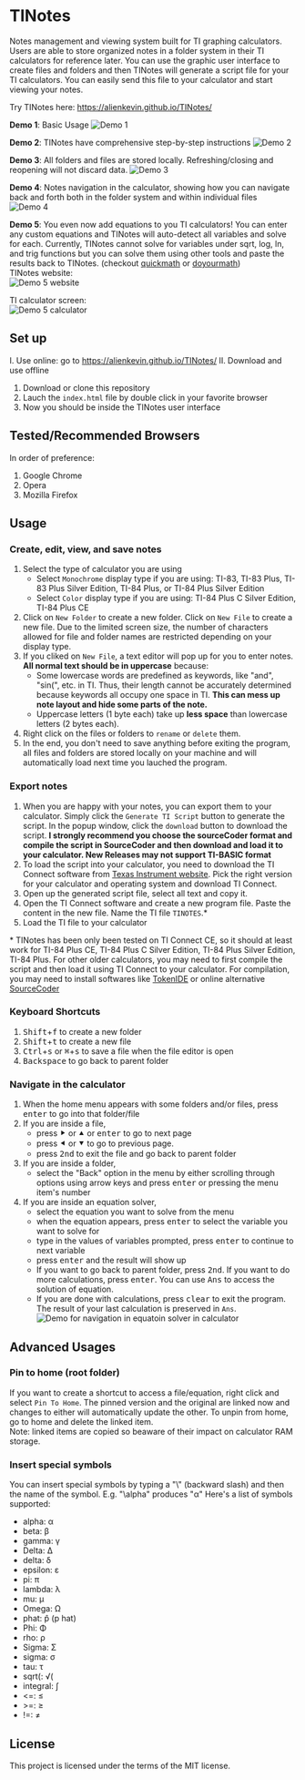 # TINotes
Notes management and viewing system built for TI graphing calculators. Users are able to store organized notes in a folder system in their TI calculators for reference later. You can use the graphic user interface to create files and folders and then TINotes will generate a script file for your TI calculators. You can easily send this file to your calculator and start viewing your notes. 

Try TINotes here: https://alienkevin.github.io/TINotes/

**Demo 1**: Basic Usage 
![Demo 1](https://raw.githubusercontent.com/AlienKevin/TINotes/master/Demos/Demo1.gif)

**Demo 2**: TINotes have comprehensive step-by-step instructions 
![Demo 2](https://raw.githubusercontent.com/AlienKevin/TINotes/master/Demos/Demo2.gif)

**Demo 3**: All folders and files are stored locally. Refreshing/closing and reopening will not discard data.
![Demo 3](https://raw.githubusercontent.com/AlienKevin/TINotes/master/Demos/Demo3.gif)

**Demo 4**: Notes navigation in the calculator, showing how you can navigate back and forth both in the folder system and within individual files<br/>
![Demo 4](https://raw.githubusercontent.com/AlienKevin/TINotes/master/Demos/Demo4.gif)

**Demo 5**: You even now add equations to you TI calculators! You can enter any custom equations and TINotes will auto-detect all variables and solve for each. Currently, TINotes cannot solve for variables under sqrt, log, ln, and trig functions but you can solve them using other tools and paste the results back to TINotes. (checkout [quickmath](https://quickmath.com/webMathematica3/quickmath/equations/solve/intermediate.jsp) or [doyourmath](https://doyourmath.com/))<br/>
TINotes website:<br/>
![Demo 5 website](https://raw.githubusercontent.com/AlienKevin/TINotes/master/Demos/EquationF%3Dma.gif)

TI calculator screen:<br/>
![Demo 5 calculator](https://raw.githubusercontent.com/AlienKevin/TINotes/master/Demos/EquationF%3DmaTI.gif)

## Set up
I. Use online: go to https://alienkevin.github.io/TINotes/
II. Download and use offline
1. Download or clone this repository
2. Lauch the `index.html` file by double click in your favorite browser
3. Now you should be inside the TINotes user interface

## Tested/Recommended Browsers
In order of preference:
1. Google Chrome
2. Opera
3. Mozilla Firefox

## Usage
### Create, edit, view, and save notes
1. Select the type of calculator you are using
      - Select `Monochrome` display type if you are using: TI-83, TI-83 Plus, TI-83 Plus Silver Edition, TI-84 Plus, or TI-84 Plus Silver Edition
      - Select `Color` display type if you are using: TI-84 Plus C Silver Edition, TI-84 Plus CE
2. Click on `New Folder` to create a new folder. Click on `New File` to create a new file. Due to the limited screen size, the number of characters allowed for file and folder names are restricted depending on your display type.
3. If you cliked on `New File`, a text editor will pop up for you to enter notes. **All normal text should be in uppercase** because:
     * Some lowercase words are predefined as keywords, like "and", "sin(", etc. in TI. Thus, their length cannot be accurately determined because keywords all occupy one space in TI. **This can mess up note layout and hide some parts of the note.**
     * Uppercase letters (1 byte each) take up **less space** than lowercase letters (2 bytes each).
4. Right click on the files or folders to `rename` or `delete` them.
5. In the end, you don't need to save anything before exiting the program, all files and folders are stored locally on your machine and will automatically load next time you lauched the program.

### Export notes
1. When you are happy with your notes, you can export them to your calculator. Simply click the `Generate TI Script` button to generate the script. In the popup window, click the `download` button to download the script. **I strongly recommend you choose the sourceCoder format and compile the script in SourceCoder and then download and load it to your calculator. New Releases may not support TI-BASIC format**
2. To load the script into your calculator, you need to download the TI Connect software from [Texas Instrument website](https://education.ti.com/en/software/details/en/CA9C74CAD02440A69FDC7189D7E1B6C2/swticonnectcesoftware#!). Pick the right version for your calculator and operating system and download TI Connect.
3. Open up the generated script file, select all text and copy it.
4. Open the TI Connect software and create a new program file. Paste the content in the new file. Name the TI file `TINOTES`.*
5. Load the TI file to your calculator

\* TINotes has been only been tested on TI Connect CE, so it should at least work for TI-84 Plus CE, TI-84 Plus C Silver Edition, TI-84 Plus Silver Edition, TI-84 Plus. For other older calculators, you may need to first compile the script and then load it using TI Connect to your calculator. For compilation, you may need to install softwares like [TokenIDE](https://www.ticalc.org/archives/files/fileinfo/433/43315.html) or online alternative [SourceCoder](https://www.cemetech.net/sc/)

### Keyboard Shortcuts
1. <kbd>Shift</kbd>+<kbd>f</kbd> to create a new folder
2. <kbd>Shift</kbd>+<kbd>t</kbd> to create a new file
3. <kbd>Ctrl</kbd>+<kbd>s</kbd> or <kbd>⌘</kbd>+<kbd>s</kbd> to save a file when the file editor is open
4. <kbd>Backspace</kbd> to go back to parent folder

### Navigate in the calculator
1. When the home menu appears with some folders and/or files, press <kbd>enter</kbd> to go into that folder/file
2. If you are inside a file, 
    - press <kbd>&#11208;</kbd> or <kbd>&#11205;</kbd> or <kbd>enter</kbd> to go to next page
    - press <kbd>&#11207;</kbd> or <kbd>&#11206;</kbd> to go to previous page.
    - press <kbd>2nd</kbd> to exit the file and go back to parent folder
3. If you are inside a folder,
    - select the "Back" option in the menu by either scrolling through options using arrow keys and press <kbd>enter</kbd> or pressing the menu item's number
4. If you are inside an equation solver,
    - select the equation you want to solve from the menu
    - when the equation appears, press <kbd>enter</kbd> to select the variable you want to solve for
    - type in the values of variables prompted, press <kbd>enter</kbd> to continue to next variable
    - press <kbd>enter</kbd> and the result will show up
    - If you want to go back to parent folder, press <kbd>2nd</kbd>. If you want to do more calculations, press <kbd>enter</kbd>. You can use <kbd>Ans</kbd> to access the solution of equation.
    - If you are done with calculations, press <kbd>clear</kbd> to exit the program. The result of your last calculation is preserved in `Ans`.
    ![Demo for navigation in equatoin solver in calculator](https://raw.githubusercontent.com/AlienKevin/TINotes/master/Demos/EquationCalcNavigationDemo.gif)

## Advanced Usages
 
### Pin to home (root folder)
If you want to create a shortcut to access a file/equation, right click and select `Pin To Home`. The pinned version and the original are linked now and changes to either will automatically update the other. To unpin from home, go to home and delete the linked item.
<br/>Note: linked items are copied so beaware of their impact on calculator RAM storage.

### Insert special symbols
You can insert special symbols by typing a "\\" (backward slash) and then the name of the symbol. E.g. "\alpha" produces "α"
Here's a list of symbols supported:
 * alpha: α
 * beta: β
 * gamma: γ
 * Delta: Δ
 * delta: δ
 * epsilon: ε
 * pi: π
 * lambda: λ
 * mu: μ
 * Omega: Ω
 * phat: p&#770; (p hat)
 * Phi: Φ
 * rho: ρ
 * Sigma: Σ
 * sigma: σ
 * tau: τ
 * sqrt(: √(
 * integral: ∫
 * \<=: ≤
 * \>=: ≥
 * !=: ≠

## License
This project is licensed under the terms of the MIT license.